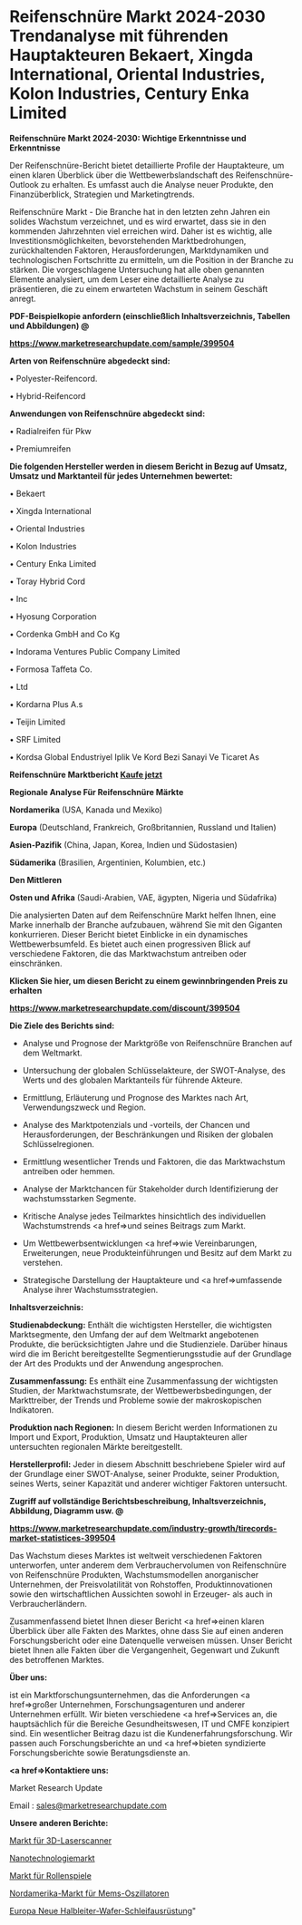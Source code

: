 # Reifenschnüre Markt 2024-2030 Trendanalyse mit führenden Hauptakteuren Bekaert, Xingda International, Oriental Industries, Kolon Industries, Century Enka Limited

<strong>Reifenschnüre Markt 2024-2030: Wichtige Erkenntnisse und Erkenntnisse</strong>

Der Reifenschnüre-Bericht bietet detaillierte Profile der Hauptakteure, um einen klaren Überblick über die Wettbewerbslandschaft des Reifenschnüre-Outlook zu erhalten. Es umfasst auch die Analyse neuer Produkte, den Finanzüberblick, Strategien und Marketingtrends.

Reifenschnüre Markt - Die Branche hat in den letzten zehn Jahren ein solides Wachstum verzeichnet, und es wird erwartet, dass sie in den kommenden Jahrzehnten viel erreichen wird. Daher ist es wichtig, alle Investitionsmöglichkeiten, bevorstehenden Marktbedrohungen, zurückhaltenden Faktoren, Herausforderungen, Marktdynamiken und technologischen Fortschritte zu ermitteln, um die Position in der Branche zu stärken. Die vorgeschlagene Untersuchung hat alle oben genannten Elemente analysiert, um dem Leser eine detaillierte Analyse zu präsentieren, die zu einem erwarteten Wachstum in seinem Geschäft anregt.



<strong><b>PDF-Beispielkopie anfordern (einschließlich Inhaltsverzeichnis, Tabellen und Abbildungen) @ </b></strong>

<strong><a href=https://www.marketresearchupdate.com/sample/399504>

<strong>https://www.marketresearchupdate.com/sample/399504</u></a></strong></strong>



<strong>Arten von Reifenschnüre abgedeckt sind:</strong>

• Polyester-Reifencord.

• Hybrid-Reifencord



<strong>Anwendungen von Reifenschnüre abgedeckt sind:</strong>

• Radialreifen für Pkw

• Premiumreifen



<strong>Die folgenden Hersteller werden in diesem Bericht in Bezug auf Umsatz, Umsatz und Marktanteil für jedes Unternehmen bewertet:</strong>

• Bekaert

• Xingda International

• Oriental Industries

• Kolon Industries

• Century Enka Limited

• Toray Hybrid Cord

• Inc

• Hyosung Corporation

• Cordenka GmbH and Co Kg

• Indorama Ventures Public Company Limited

• Formosa Taffeta Co.

• Ltd

• Kordarna Plus A.s

• Teijin Limited

• SRF Limited

• Kordsa Global Endustriyel Iplik Ve Kord Bezi Sanayi Ve Ticaret As



<strong>Reifenschnüre Marktbericht <a href=https://www.marketresearchupdate.com/buynow/399504>Kaufe jetzt</a></strong>



<strong>Regionale Analyse Für Reifenschnüre Märkte</strong>



<strong>Nordamerika</strong> (USA, Kanada und Mexiko)



<strong>Europa</strong> (Deutschland, Frankreich, Großbritannien, Russland und Italien)



<strong>Asien-Pazifik</strong> (China, Japan, Korea, Indien und Südostasien)



<strong>Südamerika</strong> (Brasilien, Argentinien, Kolumbien, etc.)



<strong>Den Mittleren</strong> 

<strong>Osten und Afrika</strong> (Saudi-Arabien, VAE, ägypten, Nigeria und Südafrika)

Die analysierten Daten auf dem Reifenschnüre Markt helfen Ihnen, eine Marke innerhalb der Branche aufzubauen, während Sie mit den Giganten konkurrieren. Dieser Bericht bietet Einblicke in ein dynamisches Wettbewerbsumfeld. Es bietet auch einen progressiven Blick auf verschiedene Faktoren, die das Marktwachstum antreiben oder einschränken.



<strong>Klicken Sie hier, um diesen Bericht zu einem gewinnbringenden Preis zu erhalten
</strong>

<strong><a href=https://www.marketresearchupdate.com/discount/399504>https://www.marketresearchupdate.com/discount/399504</b></u></strong></a>



<strong>Die Ziele des Berichts sind:</strong>

- Analyse und Prognose der Marktgröße von Reifenschnüre Branchen auf dem Weltmarkt.

- Untersuchung der globalen Schlüsselakteure, der SWOT-Analyse, des Werts und des globalen Marktanteils für führende Akteure.

- Ermittlung, Erläuterung und Prognose des Marktes nach Art, Verwendungszweck und Region.

- Analyse des Marktpotenzials und -vorteils, der Chancen und Herausforderungen, der Beschränkungen und Risiken der globalen Schlüsselregionen.

- Ermittlung wesentlicher Trends und Faktoren, die das Marktwachstum antreiben oder hemmen.

- Analyse der Marktchancen für Stakeholder durch Identifizierung der wachstumsstarken Segmente.

- Kritische Analyse jedes Teilmarktes hinsichtlich des individuellen Wachstumstrends <a href=>und</a> seines Beitrags zum Markt.

- Um Wettbewerbsentwicklungen <a href=>wie</a> Vereinbarungen, Erweiterungen, neue Produkteinführungen und Besitz auf dem Markt zu verstehen.

- Strategische Darstellung der Hauptakteure und <a href=>umfas</a>sende Analyse ihrer Wachstumsstrategien.



<strong>Inhaltsverzeichnis:</strong>



<strong>Studienabdeckung:</strong> Enthält die wichtigsten Hersteller, die wichtigsten Marktsegmente, den Umfang der auf dem Weltmarkt angebotenen Produkte, die berücksichtigten Jahre und die Studienziele. Darüber hinaus wird die im Bericht bereitgestellte Segmentierungsstudie auf der Grundlage der Art des Produkts und der Anwendung angesprochen.



<strong>Zusammenfassung:</strong> Es enthält eine Zusammenfassung der wichtigsten Studien, der Marktwachstumsrate, der Wettbewerbsbedingungen, der Markttreiber, der Trends und Probleme sowie der makroskopischen Indikatoren.



<strong>Produktion nach Regionen:</strong> In diesem Bericht werden Informationen zu Import und Export, Produktion, Umsatz und Hauptakteuren aller untersuchten regionalen Märkte bereitgestellt.



<strong>Herstellerprofil:</strong> Jeder in diesem Abschnitt beschriebene Spieler wird auf der Grundlage einer SWOT-Analyse, seiner Produkte, seiner Produktion, seines Werts, seiner Kapazität und anderer wichtiger Faktoren untersucht.



<strong><b>Zugriff auf vollständige Berichtsbeschreibung, Inhaltsverzeichnis, Abbildung, Diagramm usw. @ </b></strong>

<strong><a href=https://www.marketresearchupdate.com/industry-growth/tirecords-market-statistices-399504>https://www.marketresearchupdate.com/industry-growth/tirecords-market-statistices-399504</a></strong>

Das Wachstum dieses Marktes ist weltweit verschiedenen Faktoren unterworfen, unter anderem dem Verbrauchervolumen von Reifenschnüre von Reifenschnüre Produkten, Wachstumsmodellen anorganischer Unternehmen, der Preisvolatilität von Rohstoffen, Produktinnovationen sowie den wirtschaftlichen Aussichten sowohl in Erzeuger- als auch in Verbraucherländern.

Zusammenfassend bietet Ihnen dieser Bericht <a href=>einen</a> klaren Überblick über alle Fakten des Marktes, ohne dass Sie auf einen anderen Forschungsbericht oder eine Datenquelle verweisen müssen. Unser Bericht bietet Ihnen alle Fakten über die Vergangenheit, Gegenwart und Zukunft des betroffenen Marktes.



<strong>Über uns:</strong>

 ist ein Marktforschungsunternehmen, das die Anforderungen <a href=>großer</a> Unternehmen, Forschungsagenturen und anderer Unternehmen erfüllt. Wir bieten verschiedene <a href=>Services</a> an, die hauptsächlich für die Bereiche Gesundheitswesen, IT und CMFE konzipiert sind. Ein wesentlicher Beitrag dazu ist die Kundenerfahrungsforschung. Wir passen auch Forschungsberichte an und <a href=>bieten</a> syndizierte Forschungsberichte sowie Beratungsdienste an.



<strong><a href=>Kontaktiere uns:</a></strong>

Market Research Update

Email : sales@marketresearchupdate.com



<strong>Unsere anderen Berichte:</strong>

<a href=https://www.linkedin.com/pulse/3d-laser-scanners-market-2023-size-growth-trends>Markt für 3D-Laserscanner</a>

<a href=https://www.linkedin.com/pulse/nanotechnology-market-witness-huge>Nanotechnologiemarkt</a>

<a href=https://www.linkedin.com/pulse/role-playing-games-market-size-emerging-trends>Markt für Rollenspiele</a>

<a href=https://www.linkedin.com/pulse/north-america-mems-oscillator-market-2030-industry-analysis>Nordamerika-Markt für Mems-Oszillatoren</a>

<a href=https://www.linkedin.com/pulse/europe-new-semiconductor-wafer-grinding-equipment>Europa Neue Halbleiter-Wafer-Schleifausrüstung</a>"
